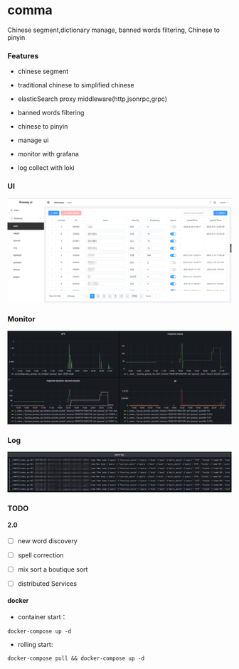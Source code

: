 # comma

Chinese segment,dictionary manage, banned words filtering, Chinese to pinyin

### Features

*   chinese segment

*   traditional chinese to simplified chinese

*   elasticSearch proxy middleware(http,jsonrpc,grpc)

*   banned words filtering

*   chinese to pinyin

*   manage ui

*   monitor with grafana

*   log collect with loki

### UI

![base ui](.doc/img/base_ui.png)

### Monitor

![grafana](.doc/img/grafana.png)

### Log

![grafana](.doc/img/loki.png)

### TODO

#### 2.0

*   [ ] new word discovery

*   [ ] spell correction

*   [ ] mix sort a boutique sort

*   [ ] distributed Services

#### docker

*   container start：

```shell
docker-compose up -d
```

*   rolling start:

```shell
docker-compose pull && docker-compose up -d
```

